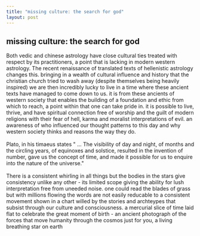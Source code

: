```yaml
---
title: "missing culture: the search for god"
layout: post
---
```

<h2>missing culture: the search for god</h2>

<p>
Both vedic and chinese astrology have close cultural ties treated with respect by its practitioners, a point that is lacking in modern western astrology. The recent renaissance of translated texts of hellenistic astrology changes this. bringing in a wealth of cultural influence and history that the christian church tried to wash away (despite themselves being heavily inspired) we are then incredibly lucky to live in a time where these ancient texts have managed to come down to us. it is from these ancients of western society that enables the building of a foundation and ethic from which to reach, a point within that one can take pride in. it is possible to live, thrive, and have spiritual connection free of worship and the guilt of modern religions with their fear of hell, karma and moralist interpretations of evil. an awareness of who influenced our thought patterns to this day and why western society thinks and reasons the way they do. 
<br>
<br>
Plato, in his timaeus states " ... The visibility of day and night, of months and the circling years, of equinoxes and solstice, resulted in the invention of number, gave us the concept of time, and made it possible for us to enquire into the nature of the universe."
<br>
<br>
There is a consistent whirling in all things but the bodies in the stars give consistency unlike any other - its limited scope giving the ability for lush interpretation free from uneeded noise. one could read the blades of grass but with millions flowing the words are not easily reducable to a consistent movement shown in a chart willed by the stories and archteypes that subsist through our culture and consciousness. a mercurial slice of time laid flat to celebrate the great moment of birth - an ancient photograph of the forces that move humanity through the cosmos just for you, a living breathing star on earth
</p>
